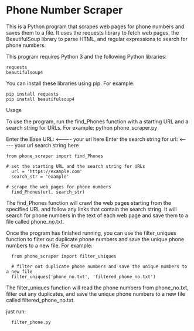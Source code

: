 # Phone Number Scraper

This is a Python program that scrapes web pages for phone numbers and saves them to a file. It uses the requests library to fetch web pages, the BeautifulSoup library to parse HTML, and regular expressions to search for phone numbers.


This program requires Python 3 and the following Python libraries:

    requests
    beautifulsoup4

You can install these libraries using pip. For example:

    pip install requests
    pip install beautifulsoup4

Usage

To use the program, run the find_Phones function with a starting URL and a search string for URLs. For example:
  python phone_scraper.py 

Enter the Base URL:  <---- your url here
Enter the search string for url:   <----- your url search string here
  
  
    from phone_scraper import find_Phones

    # set the starting URL and the search string for URLs
      url = 'https://example.com'
      search_str = 'example'

    # scrape the web pages for phone numbers
      find_Phones(url, search_str)

The find_Phones function will crawl the web pages starting from the specified URL and follow any links that contain the search string. It will search for phone numbers in the text of each web page and save them to a file called phone_no.txt.

Once the program has finished running, you can use the filter_uniques function to filter out duplicate phone numbers and save the unique phone numbers to a new file. For example:

      from phone_scraper import filter_uniques

      # filter out duplicate phone numbers and save the unique numbers to a new file
      filter_uniques('phone_no.txt', 'filtered_phone_no.txt')

The filter_uniques function will read the phone numbers from phone_no.txt, filter out any duplicates, and save the unique phone numbers to a new file called filtered_phone_no.txt.

just run:
      
      filter_phone.py
